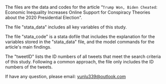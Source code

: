 The files are the data and codes for the article “`Trump Won, Biden Cheated`: Economic Inequality Increases Online Support for Conspiracy Theories about the 2020 Presidential Election".

The file "stata_data" includes all key variables of this study.

The file "stata_code" is a stata dofile that includes the explanation for the variables stored in the "stata_data" file, and the model commands for the article's main findings.

The "tweetID" lists the ID numbers of all tweets that meet the search criteria of this study. Following a common approach, the file only includes the ID numbers of the tweets.

If have any question, please email: yunlu339@outlook.com
